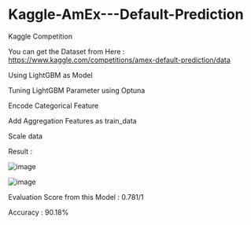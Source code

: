 # Kaggle-AmEx---Default-Prediction
Kaggle Competition

You can get the Dataset from Here : https://www.kaggle.com/competitions/amex-default-prediction/data

Using LightGBM as Model

Tuning LightGBM Parameter using Optuna

Encode Categorical Feature

Add Aggregation Features as train_data

Scale data

Result :

![image](https://user-images.githubusercontent.com/12759769/179941599-4c267bac-0148-4342-b009-549c5e8fdfad.png)

![image](https://user-images.githubusercontent.com/12759769/179941754-5fe37b1f-addc-4662-be16-3d7bb0732614.png)


Evaluation Score from this Model : 0.781/1

Accuracy : 90.18%
